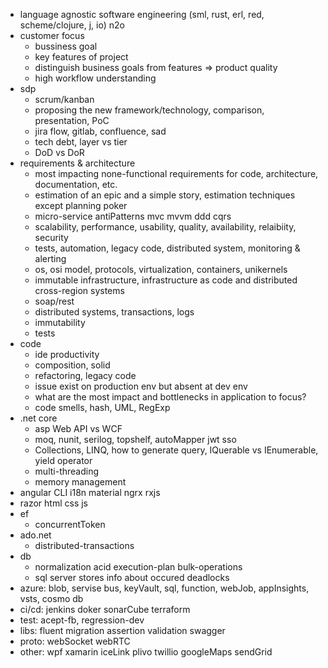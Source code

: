 * language agnostic software engineering (sml, rust, erl, red, scheme/clojure, j, io) n2o
* customer focus
  * bussiness goal
  * key features of project  
  * distinguish business goals from features => product quality
  * high workflow understanding
* sdp
  * scrum/kanban
  * proposing the new framework/technology, comparison, presentation, PoC
  * jira flow, gitlab, confluence, sad
  * tech debt, layer vs tier
  * DoD vs DoR
* requirements & architecture
  * most impacting none-functional requirements for code, architecture, documentation, etc.
  * estimation of an epic and a simple story, estimation techniques except planning poker
  * micro-service antiPatterns mvc mvvm ddd cqrs
  * scalability, performance, usability, quality, availability, relaibiity, security
  * tests, automation, legacy code, distributed system, monitoring & alerting
  * os, osi model, protocols, virtualization, containers, unikernels
  * immutable infrastructure, infrastructure as code and distributed cross-region systems
  * soap/rest
  * distributed systems, transactions, logs
  * immutability
  * tests
* code
  * ide productivity
  * composition, solid
  * refactoring, legacy code
  * issue exist on production env but absent at dev env
  * what are the most impact and bottlenecks in application to focus?
  * code smells, hash, UML, RegExp
* .net core
  * asp Web API vs WCF
  * moq, nunit, serilog, topshelf, autoMapper jwt sso
  * Collections, LINQ, how to generate query, IQuerable vs IEnumerable, yield operator
  * multi-threading
  * memory management
* angular CLI i18n material ngrx rxjs
* razor html css js
* ef
  * concurrentToken
* ado.net
  * distributed-transactions
* db  
  * normalization acid execution-plan bulk-operations
  * sql server stores info about occured deadlocks
* azure: blob, servise bus, keyVault, sql, function, webJob, appInsights, vsts, cosmo db
* ci/cd: jenkins doker sonarCube terraform
* test: acept-fb, regression-dev
* libs: fluent migration assertion validation swagger
* proto: webSocket webRTC
* other: wpf xamarin iceLink plivo twillio googleMaps sendGrid

